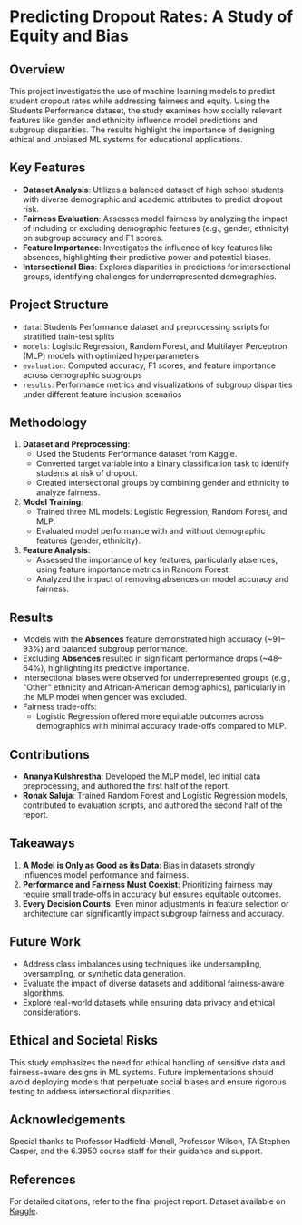 # Predicting Dropout Rates: A Study of Equity and Bias

## Overview
This project investigates the use of machine learning models to predict student dropout rates while addressing fairness and equity. Using the Students Performance dataset, the study examines how socially relevant features like gender and ethnicity influence model predictions and subgroup disparities. The results highlight the importance of designing ethical and unbiased ML systems for educational applications.

## Key Features
- **Dataset Analysis**: Utilizes a balanced dataset of high school students with diverse demographic and academic attributes to predict dropout risk.
- **Fairness Evaluation**: Assesses model fairness by analyzing the impact of including or excluding demographic features (e.g., gender, ethnicity) on subgroup accuracy and F1 scores.
- **Feature Importance**: Investigates the influence of key features like absences, highlighting their predictive power and potential biases.
- **Intersectional Bias**: Explores disparities in predictions for intersectional groups, identifying challenges for underrepresented demographics.

## Project Structure
- `data`: Students Performance dataset and preprocessing scripts for stratified train-test splits
- `models`: Logistic Regression, Random Forest, and Multilayer Perceptron (MLP) models with optimized hyperparameters
- `evaluation`: Computed accuracy, F1 scores, and feature importance across demographic subgroups
- `results`: Performance metrics and visualizations of subgroup disparities under different feature inclusion scenarios

## Methodology
1. **Dataset and Preprocessing**:
   - Used the Students Performance dataset from Kaggle.
   - Converted target variable into a binary classification task to identify students at risk of dropout.
   - Created intersectional groups by combining gender and ethnicity to analyze fairness.
2. **Model Training**:
   - Trained three ML models: Logistic Regression, Random Forest, and MLP.
   - Evaluated model performance with and without demographic features (gender, ethnicity).
3. **Feature Analysis**:
   - Assessed the importance of key features, particularly absences, using feature importance metrics in Random Forest.
   - Analyzed the impact of removing absences on model accuracy and fairness.

## Results
- Models with the **Absences** feature demonstrated high accuracy (~91–93%) and balanced subgroup performance.
- Excluding **Absences** resulted in significant performance drops (~48–64%), highlighting its predictive importance.
- Intersectional biases were observed for underrepresented groups (e.g., "Other" ethnicity and African-American demographics), particularly in the MLP model when gender was excluded.
- Fairness trade-offs:
  - Logistic Regression offered more equitable outcomes across demographics with minimal accuracy trade-offs compared to MLP.

## Contributions
- **Ananya Kulshrestha**: Developed the MLP model, led initial data preprocessing, and authored the first half of the report.
- **Ronak Saluja**: Trained Random Forest and Logistic Regression models, contributed to evaluation scripts, and authored the second half of the report.

## Takeaways
1. **A Model is Only as Good as its Data**: Bias in datasets strongly influences model performance and fairness.
2. **Performance and Fairness Must Coexist**: Prioritizing fairness may require small trade-offs in accuracy but ensures equitable outcomes.
3. **Every Decision Counts**: Even minor adjustments in feature selection or architecture can significantly impact subgroup fairness and accuracy.

## Future Work
- Address class imbalances using techniques like undersampling, oversampling, or synthetic data generation.
- Evaluate the impact of diverse datasets and additional fairness-aware algorithms.
- Explore real-world datasets while ensuring data privacy and ethical considerations.

## Ethical and Societal Risks
This study emphasizes the need for ethical handling of sensitive data and fairness-aware designs in ML systems. Future implementations should avoid deploying models that perpetuate social biases and ensure rigorous testing to address intersectional disparities.

## Acknowledgements
Special thanks to Professor Hadfield-Menell, Professor Wilson, TA Stephen Casper, and the 6.3950 course staff for their guidance and support.

## References
For detailed citations, refer to the final project report. Dataset available on [Kaggle](https://www.kaggle.com/ds/5195702).
